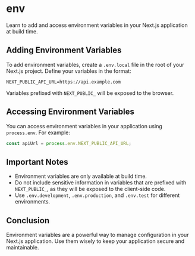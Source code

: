 # env

Learn to add and access environment variables in your Next.js application at build time.

## Adding Environment Variables

To add environment variables, create a `.env.local` file in the root of your Next.js project. Define your variables in the format:

```
NEXT_PUBLIC_API_URL=https://api.example.com
```

Variables prefixed with `NEXT_PUBLIC_` will be exposed to the browser.

## Accessing Environment Variables

You can access environment variables in your application using `process.env`. For example:

```javascript
const apiUrl = process.env.NEXT_PUBLIC_API_URL;
```

## Important Notes

- Environment variables are only available at build time.
- Do not include sensitive information in variables that are prefixed with `NEXT_PUBLIC_`, as they will be exposed to the client-side code.
- Use `.env.development`, `.env.production`, and `.env.test` for different environments.

## Conclusion

Environment variables are a powerful way to manage configuration in your Next.js application. Use them wisely to keep your application secure and maintainable.